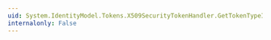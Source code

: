 ```yaml
---
uid: System.IdentityModel.Tokens.X509SecurityTokenHandler.GetTokenTypeIdentifiers
internalonly: False
---
```

